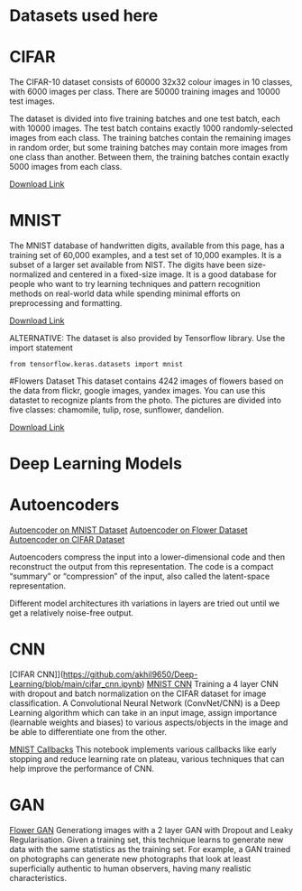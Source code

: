 # Datasets used here

# CIFAR
The CIFAR-10 dataset consists of 60000 32x32 colour images in 10 classes, with 6000 images per class. There are 50000 training images and 10000 test images.

The dataset is divided into five training batches and one test batch, each with 10000 images. The test batch contains exactly 1000 randomly-selected images from each class. The training batches contain the remaining images in random order, but some training batches may contain more images from one class than another. Between them, the training batches contain exactly 5000 images from each class.
							
[Download Link](https://www.cs.toronto.edu/~kriz/cifar-100-python.tar.gz)

# MNIST 
The MNIST database of handwritten digits, available from this page, has a training set of 60,000 examples, and a test set of 10,000 examples. It is a subset of a larger set available from NIST. The digits have been size-normalized and centered in a fixed-size image.
It is a good database for people who want to try learning techniques and pattern recognition methods on real-world data while spending minimal efforts on preprocessing and formatting.

[Download Link](http://yann.lecun.com/exdb/mnist/)

ALTERNATIVE: The dataset is also provided by Tensorflow library. Use the import statement
```
from tensorflow.keras.datasets import mnist
```

#Flowers Dataset
This dataset contains 4242 images of flowers based on the data from flickr, google images, yandex images.
You can use this datastet to recognize plants from the photo.
The pictures are divided into five classes: chamomile, tulip, rose, sunflower, dandelion.

[Download Link](https://dataverse.harvard.edu/dataset.xhtml?persistentId=doi:10.7910/DVN/1ECTVN)

# Deep Learning Models

# Autoencoders
[Autoencoder on MNIST Dataset](https://github.com/akhil9650/Deep-Learning/blob/main/Autoencoders.ipynb)
[Autoencoder on Flower Dataset](https://github.com/akhil9650/Deep-Learning/blob/main/autoencoder_flowers.ipynb)
[Autoencoder on CIFAR Dataset](https://github.com/akhil9650/Deep-Learning/blob/main/cifar_autoencoder.ipynb)

Autoencoders compress the input into a lower-dimensional code and then reconstruct the output from this representation. The code is a compact “summary” or “compression” of the input, also called the latent-space representation.

Different model architectures ith variations in layers are tried out until we get a relatively noise-free output.

# CNN
[CIFAR CNN]](https://github.com/akhil9650/Deep-Learning/blob/main/cifar_cnn.ipynb)
[MNIST CNN](https://github.com/akhil9650/Deep-Learning/blob/main/mnist_cnn.ipynb)
Training a 4 layer CNN with dropout and batch normalization on the CIFAR dataset for image classification. 
A Convolutional Neural Network (ConvNet/CNN) is a Deep Learning algorithm which can take in an input image, assign importance (learnable weights and biases) to various aspects/objects in the image and be able to differentiate one from the other.

[MNIST Callbacks](https://github.com/akhil9650/Deep-Learning/blob/main/mnist_cnn_callbacks.ipynb)
This notebook implements various callbacks like early stopping and reduce learning rate on plateau, various techniques that can help improve the performance of CNN.

# GAN
[Flower GAN](https://github.com/akhil9650/Deep-Learning/blob/main/flower_gan.ipynb)
Generationg images with a 2 layer GAN with Dropout and Leaky Regularisation. 
Given a training set, this technique learns to generate new data with the same statistics as the training set. For example, a GAN trained on photographs can generate new photographs that look at least superficially authentic to human observers, having many realistic characteristics. 

